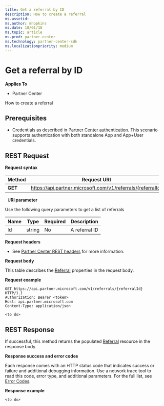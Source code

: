 ```yaml
---
title: Get a referral by ID
description: How to create a referral
ms.assetid: 
ms.author: mhopkins
ms.date: 10/01/18
ms.topic: article
ms.prod: partner-center
ms.technology: partner-center-sdk
ms.localizationpriority: medium
---
```


# Get a referral by ID


**Applies To**

-   Partner Center


How to create a referral

## <span id="Prerequisites"></span><span id="prerequisites"></span><span id="PREREQUISITES"></span>Prerequisites


-   Credentials as described in [Partner Center authentication](partner-center-authentication.md). This scenario supports authentication with both standalone App and App+User credentials.


## <span id="REST_Request"></span><span id="rest_request"></span><span id="REST_REQUEST"></span>REST Request


**Request syntax**

| Method   | Request URI                                                                                                 |
|----------|-------------------------------------------------------------------------------------------------------------|
| **GET** | https://api.partner.microsoft.com/v1/referrals/{referralId}                                        |

 
**URI parameter**

Use the following query parameters to get a list of referrals

| Name                   | Type     | Required | Description                                                     |
|------------------------|----------|----------|-----------------------------------------------------------------|
|Id                      | string   | No       | A referral ID       |

**Request headers**

-   See [Partner Center REST headers](headers.md) for more information.

**Request body**

This table describes the [Referral](referral.md) properties in the request body.



**Request example**

```http
GET https://api.partner.microsoft.com/v1/referrals/{referralId} HTTP/1.1
Authorization: Bearer <token>
Host: api.partner.microsoft.com
Content-Type: application/json

<to do>
```

## <span id="Response"></span><span id="response"></span><span id="RESPONSE"></span>REST Response

If successful, this method returns the populated [Referral](referral.md) resource in the response body.

**Response success and error codes**

Each response comes with an HTTP status code that indicates success or failure and additional debugging information. Use a network trace tool to read this code, error type, and additional parameters. For the full list, see [Error Codes](error-codes.md).

**Response example**

``` http
<to do>
```

 

 




